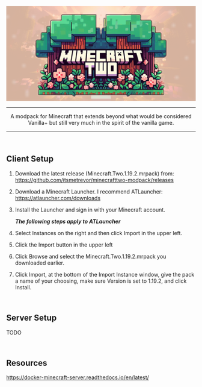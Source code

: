 
![Minecraft Two](./assets/mctwo-banner.png)  

---

<center>
A modpack for Minecraft that extends beyond what would be considered Vanilla+ but still very much in the spirit of the vanilla game.
</center>

---
<br>

## Client Setup

 1. Download the latest release (Minecraft.Two.1.19.2.mrpack) from:  
https://github.com/itsmetrevor/minecrafttwo-modpack/releases

 2. Download a Minecraft Launcher. I recommend ATLauncher:  
https://atlauncher.com/downloads

 3. Install the Launcher and sign in with your Minecraft account.

    **_The following steps apply to ATLauncher_**  

 4. Select Instances on the right and then click Import in the upper left.

 5. Click the Import button in the upper left

 6. Click Browse and select the Minecraft.Two.1.19.2.mrpack you downloaded earlier.

 7. Click Import, at the bottom of the Import Instance window, give the pack a name of your choosing, make sure Version is set to 1.19.2, and click Install.

<br>

## Server Setup
TODO

<br>

## Resources

https://docker-minecraft-server.readthedocs.io/en/latest/